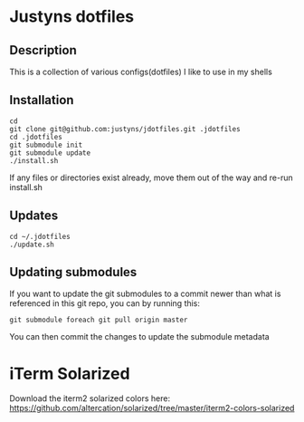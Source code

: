 Justyns dotfiles
=================

Description
-----------
This is a collection of various configs(dotfiles) I like to use in my shells

Installation
-----------
    cd
    git clone git@github.com:justyns/jdotfiles.git .jdotfiles
    cd .jdotfiles
    git submodule init
    git submodule update
    ./install.sh
If any files or directories exist already, move them out of the way and re-run install.sh

Updates
-------
    cd ~/.jdotfiles
    ./update.sh

Updating submodules
-------------------
If you want to update the git submodules to a commit newer than what is referenced in this git repo, you can by running this:

    git submodule foreach git pull origin master

You can then commit the changes to update the submodule metadata

iTerm Solarized
===============
Download the iterm2 solarized colors here: https://github.com/altercation/solarized/tree/master/iterm2-colors-solarized
